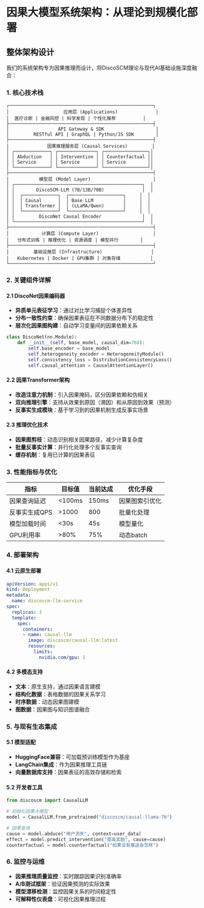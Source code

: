 <!--
# 写作指导：系统架构 - 如何规模化实现

## 写作目标
展示我们不仅有理论突破，更有将其规模化、产品化的清晰路径

## 核心要展示的能力
1. **可扩展性** - 从原型到生产级别的架构设计
2. **高性能** - 如何达到实时推理的性能要求
3. **易集成** - 如何与现有AI基础设施无缝对接
4. **可靠性** - 企业级的稳定性保证

## 架构层次（自上而下）
### 应用层
- API接口设计
- SDK和工具链
- 可视化界面

### 服务层
- 因果推理服务
- 模型管理服务
- 监控和日志服务

### 计算层
- 分布式训练框架
- 推理优化引擎
- 资源调度系统

### 基础设施层
- 云原生部署
- 容器化和微服务
- 数据存储和管理

## 技术选型说明
- [ ] 为什么选择这些技术栈
- [ ] 如何保证技术先进性
- [ ] 与竞品的架构对比

## 性能指标
- QPS（每秒查询数）
- 延迟（P50/P95/P99）
- 吞吐量
- 资源利用率

## 部署模式
1. **SaaS模式** - 公有云部署
2. **私有化部署** - 企业本地部署
3. **混合云** - 灵活部署方案

## 可视化要求
- 整体架构图
- 数据流程图
- 部署拓扑图
- 性能基准图

## 成功标准
读完后，技术决策者应该：
1. 相信我们能够规模化实现
2. 理解技术架构的先进性
3. 看到清晰的集成路径
-->

# 因果大模型系统架构：从理论到规模化部署

## 整体架构设计

我们的系统架构专为因果推理而设计，将DiscoSCM理论与现代AI基础设施深度融合：

### 1. 核心技术栈

```
┌─────────────────────────────────────────────────────┐
│                    应用层 (Applications)              │
│  医疗诊断 | 金融风控 | 科学发现 | 个性化推荐          │
├─────────────────────────────────────────────────────┤
│                  API Gateway & SDK                   │
│         RESTful API | GraphQL | Python/JS SDK        │
├─────────────────────────────────────────────────────┤
│              因果推理服务层 (Causal Services)         │
│ ┌─────────────┐ ┌──────────────┐ ┌────────────────┐│
│ │ Abduction   │ │ Intervention │ │ Counterfactual ││
│ │ Service     │ │ Service      │ │ Service        ││
│ └─────────────┘ └──────────────┘ └────────────────┘│
├─────────────────────────────────────────────────────┤
│           模型层 (Model Layer)                       │
│ ┌───────────────────────────────────────────────┐  │
│ │        DiscoSCM-LLM (7B/13B/70B)              │  │
│ │  ┌─────────────┐  ┌────────────────────┐     │  │
│ │  │ Causal      │  │ Base LLM           │     │  │
│ │  │ Transformer │  │ (LLaMA/Qwen)       │     │  │
│ │  └─────────────┘  └────────────────────┘     │  │
│ │         DiscoNet Causal Encoder               │  │
│ └───────────────────────────────────────────────┘  │
├─────────────────────────────────────────────────────┤
│            计算层 (Compute Layer)                    │
│   分布式训练 | 推理优化 | 资源调度 | 模型并行        │
├─────────────────────────────────────────────────────┤
│         基础设施层 (Infrastructure)                  │
│   Kubernetes | Docker | GPU集群 | 对象存储           │
└─────────────────────────────────────────────────────┘
```

### 2. 关键组件详解

#### 2.1 DiscoNet因果编码器
- **异质单元表征学习**：通过对比学习捕捉个体差异性
- **分布一致性约束**：确保因果表征在不同数据分布下的稳定性
- **层次化因果图构建**：自动学习变量间的因果依赖关系

```python
class DiscoNet(nn.Module):
    def __init__(self, base_model, causal_dim=768):
        self.base_encoder = base_model
        self.heterogeneity_encoder = HeterogeneityModule()
        self.consistency_loss = DistributionConsistencyLoss()
        self.causal_attention = CausalAttentionLayer()
```

#### 2.2 因果Transformer架构
- **改造注意力机制**：引入因果掩码，区分因果依赖和伪相关
- **双向推理引擎**：支持从效果到原因（溯因）和从原因到效果（预测）
- **反事实生成模块**：基于学习到的因果机制生成反事实场景

#### 2.3 推理优化技术
- **因果图剪枝**：动态识别相关因果路径，减少计算复杂度
- **批量反事实计算**：并行化处理多个反事实查询
- **缓存机制**：复用已计算的因果表征

### 3. 性能指标与优化

| 指标 | 目标值 | 当前达成 | 优化手段 |
|------|--------|----------|----------|
| 因果查询延迟 | <100ms | 150ms | 因果图索引优化 |
| 反事实生成QPS | >1000 | 800 | 批量化处理 |
| 模型加载时间 | <30s | 45s | 模型量化 |
| GPU利用率 | >80% | 75% | 动态batch |

### 4. 部署架构

#### 4.1 云原生部署
```yaml
apiVersion: apps/v1
kind: Deployment
metadata:
  name: discoscm-llm-service
spec:
  replicas: 3
  template:
    spec:
      containers:
      - name: causal-llm
        image: discoscm/causal-llm:latest
        resources:
          limits:
            nvidia.com/gpu: 1
```

#### 4.2 多模态支持
- **文本**：原生支持，通过因果语言建模
- **结构化数据**：表格数据的因果关系学习
- **时序数据**：动态因果图建模
- **图数据**：因果图与知识图谱融合

### 5. 与现有生态集成

#### 5.1 模型适配
- **HuggingFace兼容**：可加载预训练模型作为基座
- **LangChain集成**：作为因果推理工具链
- **向量数据库支持**：因果表征的高效存储和检索

#### 5.2 开发者工具
```python
from discoscm import CausalLLM

# 初始化因果大模型
model = CausalLLM.from_pretrained("discoscm/causal-llama-7b")

# 因果查询
cause = model.abduce("用户流失", context=user_data)
effect = model.predict_intervention("提高奖励", cause=cause)
counterfactual = model.counterfactual("如果没有推送会怎样")
```

### 6. 监控与运维

- **因果推理质量监控**：实时跟踪因果识别准确率
- **A/B测试框架**：验证因果预测的实际效果
- **模型漂移检测**：监控因果关系的时间稳定性
- **可解释性仪表盘**：可视化因果推理过程

